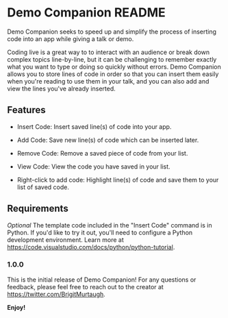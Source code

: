 # Demo Companion README

Demo Companion seeks to speed up and simplify the process of inserting code into an app while giving a talk or demo. 

Coding live is a great way to to interact with an audience or break down complex topics line-by-line, but it can be challenging to remember exactly what you want to type or doing so quickly without errors. Demo Companion allows you to store lines of code in order so that you can insert them easily when you're reading to use them in your talk, and you can also add and view the lines you've already inserted.

## Features

* Insert Code: Insert saved line(s) of code into your app.

* Add Code: Save new line(s) of code which can be inserted later.

* Remove Code: Remove a saved piece of code from your list.

* View Code: View the code you have saved in your list.

* Right-click to add code: Highlight line(s) of code and save them to your list of saved code.

## Requirements

*Optional* The template code included in the "Insert Code" command is in Python. If you'd like to try it out, you'll need to configure a Python development environment. Learn more at https://code.visualstudio.com/docs/python/python-tutorial.

### 1.0.0

This is the initial release of Demo Companion! For any questions or feedback, please feel free to reach out to the creator at https://twitter.com/BrigitMurtaugh.

**Enjoy!**